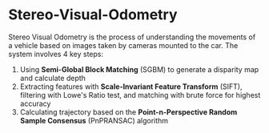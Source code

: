 # Stereo-Visual-Odometry

Stereo Visual Odometry is the process of understanding the movements of a vehicle based on images taken by cameras mounted to the car. The system involves 4 key steps:
1. Using **Semi-Global Block Matching** (SGBM) to generate a disparity map and calculate depth
2. Extracting features with **Scale-Invariant Feature Transform** (SIFT), filtering with Lowe's Ratio test, and matching with brute force for highest accuracy 
3. Calculating trajectory based on the **Point-n-Perspective Random Sample Consensus** (PnPRANSAC) algorithm